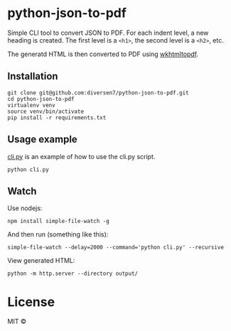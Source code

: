 # python-json-to-pdf

Simple CLI tool to convert JSON to PDF.
For each indent level, a new heading is created. 
The first level is a `<h1>`, the second level is a `<h2>`, etc.

The generatd HTML is then converted to PDF using [wkhtmltopdf](https://wkhtmltopdf.org/).

## Installation

    git clone git@github.com:diversen7/python-json-to-pdf.git
    cd python-json-to-pdf
    virtualenv venv
    source venv/bin/activate
    pip install -r requirements.txt

## Usage example

[cli.py](cli.py) is an example of how to use the cli.py script.

    python cli.py

## Watch

Use nodejs:

    npm install simple-file-watch -g

And then run (something like this):

    simple-file-watch --delay=2000 --command='python cli.py' --recursive

View generated HTML:

    python -m http.server --directory output/

# License

MIT ©
